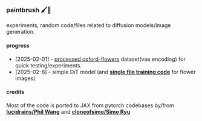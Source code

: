 ### paintbrush 🖌️🎨
experiments, random code/files related to diffusion models/image generation. 

#### progress
- [2025-02-01] - [processed oxford-flowers](https://huggingface.co/datasets/tensorkelechi/latent_flowers102) dataset(vae encoding) for quick testing/experiments.
- [2025-02-8] - simple DiT model (and [**single file training code**](./ditflower.py) for flower images)
 

#### credits
Most of the code is ported to JAX from pytorch codebases
by/from [**lucidrains/Phil Wang**](https://github.com/lucidrains) and [**cloneofsimo/Simo Ryu**](https://github.com/cloneofsimo)